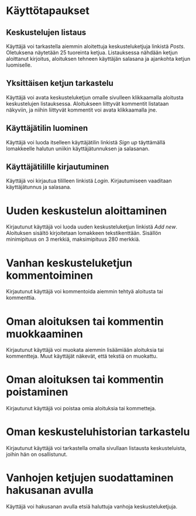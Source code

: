 # Käyttötapaukset

## Keskustelujen listaus

Käyttäjä voi tarkastella aiemmin aloitettuja keskusteluketjuja linkistä *Posts*. Oletuksena näytetään 25 tuoreinta ketjua. Listauksessa nähdään ketjun aloittanut kirjoitus, aloituksen tehneen käyttäjän salasana ja ajankohta ketjun luomiselle.

## Yksittäisen ketjun tarkastelu

Käyttäjä voi avata keskusteluketjun omalle sivulleen klikkaamalla aloitusta keskustelujen listauksessa. Aloitukseen liittyvät kommentit listataan näkyviin, ja niihin liittyvät kommentit voi avata klikkaamalla jne. 

## Käyttäjätilin luominen

Käyttäjä voi luoda itselleen käyttäjätilin linkistä *Sign up* täyttämällä lomakkeelle halutun uniikin käyttäjätunnuksen ja salasanan. 

## Käyttäjätilille kirjautuminen

Käyttäjä voi kirjautua tililleen linkistä *Login*. Kirjautumiseen vaaditaan käyttäjätunnus ja salasana. 

# Uuden keskustelun aloittaminen

Kirjautunut käyttäjä voi luoda uuden keskusteluketjun linkistä *Add new*. Aloituksen sisältö kirjoitetaan lomakkeen tekstikenttään. Sisällön minimipituus on 3 merkkiä, maksimipituus 280 merkkiä. 

# Vanhan keskusteluketjun kommentoiminen

Kirjautunut käyttäjä voi kommentoida aiemmin tehtyä aloitusta tai kommenttia. 

# Oman aloituksen tai kommentin muokkaaminen

Kirjautunut käyttäjä voi muokata aiemmin lisäämiään aloituksia tai kommentteja. Muut käyttäjät näkevät, että tekstiä on muokattu. 

# Oman aloituksen tai kommentin poistaminen

Kirjautunut käyttäjä voi poistaa omia aloituksia tai kommetteja.

# Oman keskusteluhistorian tarkastelu

Kirjautunut käyttäjä voi tarkastella omalla sivullaan listausta keskusteluista, joihin hän on osallistunut. 

# Vanhojen ketjujen suodattaminen hakusanan avulla

Käyttäjä voi hakusanan avulla etsiä haluttuja vanhoja keskusteluketjuja. 

